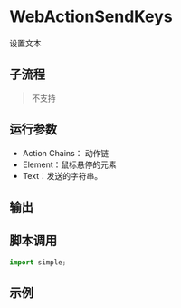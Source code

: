 # WebActionSendKeys 
设置文本

## 子流程
> 不支持


## 运行参数

* Action Chains： 动作链
* Element：鼠标悬停的元素
* Text：发送的字符串。


## 输出

    


## 脚本调用

```python
import simple;

```

## 示例